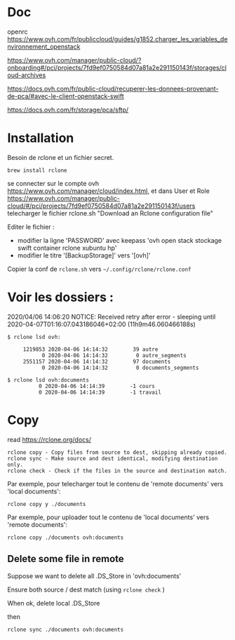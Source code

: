 # Doc

openrc https://www.ovh.com/fr/publiccloud/guides/g1852.charger_les_variables_denvironnement_openstack

https://www.ovh.com/manager/public-cloud/?onboarding#/pci/projects/7fd9ef0750584d07a81a2e291150143f/storages/cloud-archives

https://docs.ovh.com/fr/public-cloud/recuperer-les-donnees-provenant-de-pca/#avec-le-client-openstack-swift

https://docs.ovh.com/fr/storage/pca/sftp/

# Installation

Besoin de rclone et un fichier secret.

```
brew install rclone
```

se connecter sur le compte ovh https://www.ovh.com/manager/cloud/index.html, et
dans User et Role https://www.ovh.com/manager/public-cloud/#/pci/projects/7fd9ef0750584d07a81a2e291150143f/users
telecharger le fichier rclone.sh "Download an Rclone configuration file"

Editer le fichier :

- modifier la ligne 'PASSWORD' avec keepass 'ovh open stack stockage swift container rclone xubuntu hp'
- modifier le titre '[BackupStorage]' vers '[ovh]'

Copier la conf de `rclone.sh` vers `~/.config/rclone/rclone.conf`

# Voir les dossiers :

2020/04/06 14:06:20 NOTICE: Received retry after error - sleeping until 2020-04-07T01:16:07.043186046+02:00 (11h9m46.060466188s)

```
$ rclone lsd ovh:

     1219853 2020-04-06 14:14:32        39 autre
           0 2020-04-06 14:14:32         0 autre_segments
     2551157 2020-04-06 14:14:32        97 documents
           0 2020-04-06 14:14:32         0 documents_segments
 ```


 ```
$ rclone lsd ovh:documents
           0 2020-04-06 14:14:39        -1 cours
           0 2020-04-06 14:14:39        -1 travail
 ```



# Copy

read https://rclone.org/docs/

```
rclone copy - Copy files from source to dest, skipping already copied.
rclone sync - Make source and dest identical, modifying destination only.
rclone check - Check if the files in the source and destination match.
```

Par exemple, pour telecharger tout le contenu de 'remote documents' vers 'local documents':

```
rclone copy y ./documents
```


Par exemple, pour uploader tout le contenu de 'local documents' vers 'remote documents':

```
rclone copy ./documents ovh:documents
```

## Delete some file in remote

Suppose we want to delete all .DS_Store in 'ovh:documents'

Ensure both source / dest match (using `rclone check` )

When ok, delete local .DS_Store

then

```
rclone sync ./documents ovh:documents
```
